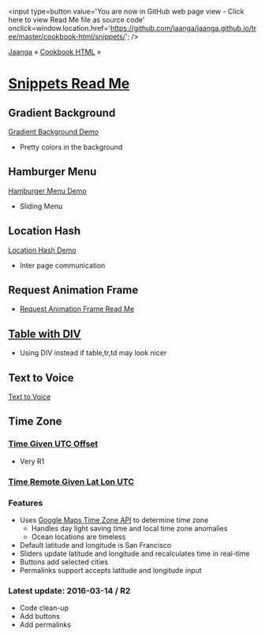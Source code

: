 <span style=display:none; >[You are now in GitHub source code view - Click here to view Read Me file as a web page]( http://jaanga.github.io/cookbook-html/snippets/index.html "View file as a web page." ) </span>
<input type=button value='You are now in GitHub web page view - Click here to view Read Me file as source code' onclick=window.location.href='https://github.com/jaanga/jaanga.github.io/tree/master/cookbook-html/snippets/'; />

[Jaanga]( http://jaanga.github.io ) &raquo; [Cookbook HTML]( http://jaanga.github.io/cookbook-html/  ) &raquo;

[Snippets Read Me]( index.html )
===

## Gradient Background

[Gradient Background Demo ]( http://jaanga.github.io/cookbook-html/snippets/gradient-background/gradient-background-r1.html )

* Pretty colors in the background


## Hamburger Menu

[Hamburger Menu Demo]( http://jaanga.github.io/cookbook-html/snippets/hamburger-menu/hamburger-child-menu-r3-fixed-width.html )

* Sliding Menu


## Location Hash

[Location Hash Demo]( http://jaanga.github.io/cookbook-html/snippets/location-hash/location-hash-parse-variable-lengths-r1.html )

* Inter page communication


## Request Animation Frame

* [Request Animation Frame Read Me]( http://jaanga.github.io/cookbook-html/snippets/request-animation-frame/ )

## [Table with DIV ]( http://jaanga.github.io/cookbook-html/snippets/table-with-div/table-with-div-r1.html )

* Using DIV instead if table,tr,td may look nicer

## Text to Voice

[ Text to Voice]( http://jaanga.github.io/cookbook-html/snippets/text-to-voice/speech-synth-basic.html )

## Time Zone

### [Time Given UTC Offset]( http://jaanga.github.io/cookbook-html/snippets/time-zone/time-given-utc-offset/time-given-utc-offset-r2.html )

* Very R1

### [Time Remote Given Lat Lon UTC]( http://jaanga.github.io/cookbook-html/snippets/time-zone/time-remote-given-lat-lon-utc/ )

### Features
 
* Uses [Google Maps Time Zone API]( https://developers.google.com/maps/documentation/timezone/intro ) to determine time zone
	* Handles day light saving time and local time zone anomalies
	* Ocean locations are timeless
* Default latitude and longitude is San Francisco
* Sliders update latitude and longitude and recalculates time in real-time
* Buttons add selected cities
* Permalinks support accepts latitude and longitude input

### Latest update: 2016-03-14 / R2

* Code clean-up
* Add buttons
* Add permalinks
